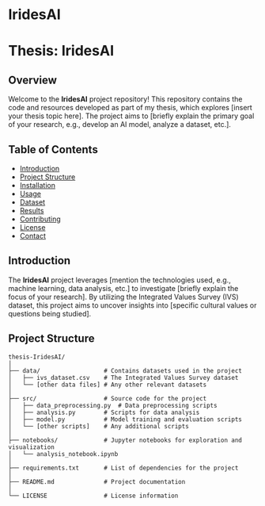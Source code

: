 # IridesAI
# Thesis: IridesAI

## Overview

Welcome to the **IridesAI** project repository! This repository contains the code and resources developed as part of my thesis, which explores [insert your thesis topic here]. The project aims to [briefly explain the primary goal of your research, e.g., develop an AI model, analyze a dataset, etc.].

## Table of Contents

- [Introduction](#introduction)
- [Project Structure](#project-structure)
- [Installation](#installation)
- [Usage](#usage)
- [Dataset](#dataset)
- [Results](#results)
- [Contributing](#contributing)
- [License](#license)
- [Contact](#contact)

## Introduction

The **IridesAI** project leverages [mention the technologies used, e.g., machine learning, data analysis, etc.] to investigate [briefly explain the focus of your research]. By utilizing the Integrated Values Survey (IVS) dataset, this project aims to uncover insights into [specific cultural values or questions being studied].

## Project Structure

```plaintext
thesis-IridesAI/
│
├── data/                  # Contains datasets used in the project
│   ├── ivs_dataset.csv    # The Integrated Values Survey dataset
│   └── [other data files] # Any other relevant datasets
│
├── src/                   # Source code for the project
│   ├── data_preprocessing.py  # Data preprocessing scripts
│   ├── analysis.py        # Scripts for data analysis
│   ├── model.py           # Model training and evaluation scripts
│   └── [other scripts]    # Any additional scripts
│
├── notebooks/             # Jupyter notebooks for exploration and visualization
│   └── analysis_notebook.ipynb
│
├── requirements.txt       # List of dependencies for the project
│
├── README.md              # Project documentation
│
└── LICENSE                # License information
